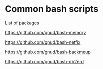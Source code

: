 # Common bash scripts

List of packages

https://github.com/gnud/bash-memory

https://github.com/gnud/bash-netfix

https://github.com/gnud/bash-backmeup

https://github.com/gnud/bash-db2erd
